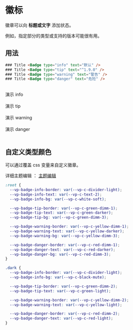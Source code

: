 # 徽标

徽章可以向 **标题或文字** 添加状态。

例如，指定部分的类型或支持的版本可能很有用。

## 用法 <Badge type="danger" text="这个就是" />

``` html
### Title <Badge type="info" text="默认" />
### Title <Badge type="tip" text="^1.9.0" />
### Title <Badge type="warning" text="警告" />
### Title <Badge type="danger" text="危险" />
```

<br>
演示 info <Badge type="info" text="默认" /> <br><br>
演示 tip <Badge type="tip" text="^1.9.0" /> <br><br>
演示 warning <Badge type="warning" text="警告" /> <br><br>
演示 danger <Badge type="danger" text="危险" /> <br><br>


## 自定义类型颜色

可以通过覆盖 css 变量来自定义徽章。

详细主题编辑 ： [主题编辑](../3_配置/2_自定义CSS.md)

``` css
:root {
  --vp-badge-info-border: var(--vp-c-divider-light);
  --vp-badge-info-text: var(--vp-c-text-2);
  --vp-badge-info-bg: var(--vp-c-white-soft);

  --vp-badge-tip-border: var(--vp-c-green-dimm-1);
  --vp-badge-tip-text: var(--vp-c-green-darker);
  --vp-badge-tip-bg: var(--vp-c-green-dimm-3);

  --vp-badge-warning-border: var(--vp-c-yellow-dimm-1);
  --vp-badge-warning-text: var(--vp-c-yellow-darker);
  --vp-badge-warning-bg: var(--vp-c-yellow-dimm-3);

  --vp-badge-danger-border: var(--vp-c-red-dimm-1);
  --vp-badge-danger-text: var(--vp-c-red-darker);
  --vp-badge-danger-bg: var(--vp-c-red-dimm-3);
}

.dark {
  --vp-badge-info-border: var(--vp-c-divider-light);
  --vp-badge-info-bg: var(--vp-c-black-mute);

  --vp-badge-tip-border: var(--vp-c-green-dimm-2);
  --vp-badge-tip-text: var(--vp-c-green-light);

  --vp-badge-warning-border: var(--vp-c-yellow-dimm-2);
  --vp-badge-warning-text: var(--vp-c-yellow-light);

  --vp-badge-danger-border: var(--vp-c-red-dimm-2);
  --vp-badge-danger-text: var(--vp-c-red-light);
}
```